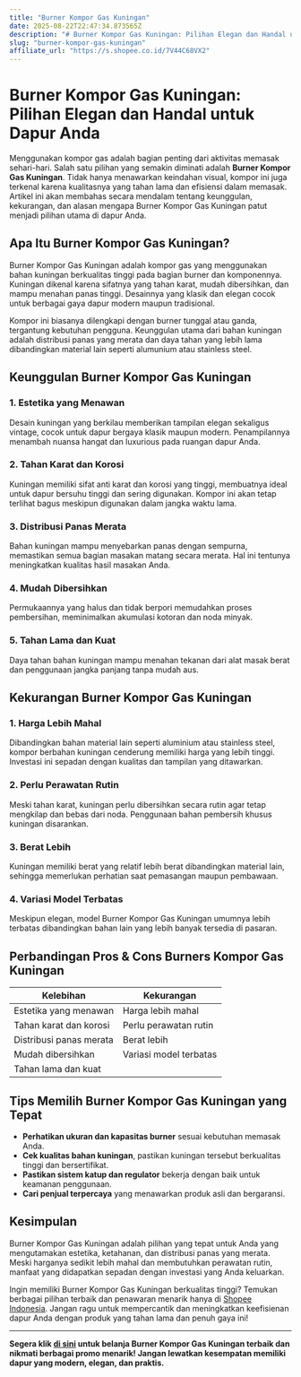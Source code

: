 ```yaml
---
title: "Burner Kompor Gas Kuningan"
date: 2025-08-22T22:47:34.873565Z
description: "# Burner Kompor Gas Kuningan: Pilihan Elegan dan Handal untuk Dapur Anda..."
slug: "burner-kompor-gas-kuningan"
affiliate_url: "https://s.shopee.co.id/7V44C68VX2"
---
```

# Burner Kompor Gas Kuningan: Pilihan Elegan dan Handal untuk Dapur Anda

Menggunakan kompor gas adalah bagian penting dari aktivitas memasak sehari-hari. Salah satu pilihan yang semakin diminati adalah **Burner Kompor Gas Kuningan**. Tidak hanya menawarkan keindahan visual, kompor ini juga terkenal karena kualitasnya yang tahan lama dan efisiensi dalam memasak. Artikel ini akan membahas secara mendalam tentang keunggulan, kekurangan, dan alasan mengapa Burner Kompor Gas Kuningan patut menjadi pilihan utama di dapur Anda.

## Apa Itu Burner Kompor Gas Kuningan?

Burner Kompor Gas Kuningan adalah kompor gas yang menggunakan bahan kuningan berkualitas tinggi pada bagian burner dan komponennya. Kuningan dikenal karena sifatnya yang tahan karat, mudah dibersihkan, dan mampu menahan panas tinggi. Desainnya yang klasik dan elegan cocok untuk berbagai gaya dapur modern maupun tradisional.

Kompor ini biasanya dilengkapi dengan burner tunggal atau ganda, tergantung kebutuhan pengguna. Keunggulan utama dari bahan kuningan adalah distribusi panas yang merata dan daya tahan yang lebih lama dibandingkan material lain seperti alumunium atau stainless steel.

## Keunggulan Burner Kompor Gas Kuningan

### 1. Estetika yang Menawan
Desain kuningan yang berkilau memberikan tampilan elegan sekaligus vintage, cocok untuk dapur bergaya klasik maupun modern. Penampilannya menambah nuansa hangat dan luxurious pada ruangan dapur Anda.

### 2. Tahan Karat dan Korosi
Kuningan memiliki sifat anti karat dan korosi yang tinggi, membuatnya ideal untuk dapur bersuhu tinggi dan sering digunakan. Kompor ini akan tetap terlihat bagus meskipun digunakan dalam jangka waktu lama.

### 3. Distribusi Panas Merata
Bahan kuningan mampu menyebarkan panas dengan sempurna, memastikan semua bagian masakan matang secara merata. Hal ini tentunya meningkatkan kualitas hasil masakan Anda.

### 4. Mudah Dibersihkan
Permukaannya yang halus dan tidak berpori memudahkan proses pembersihan, meminimalkan akumulasi kotoran dan noda minyak.

### 5. Tahan Lama dan Kuat
Daya tahan bahan kuningan mampu menahan tekanan dari alat masak berat dan penggunaan jangka panjang tanpa mudah aus.

## Kekurangan Burner Kompor Gas Kuningan

### 1. Harga Lebih Mahal
Dibandingkan bahan material lain seperti aluminium atau stainless steel, kompor berbahan kuningan cenderung memiliki harga yang lebih tinggi. Investasi ini sepadan dengan kualitas dan tampilan yang ditawarkan.

### 2. Perlu Perawatan Rutin
Meski tahan karat, kuningan perlu dibersihkan secara rutin agar tetap mengkilap dan bebas dari noda. Penggunaan bahan pembersih khusus kuningan disarankan.

### 3. Berat Lebih
Kuningan memiliki berat yang relatif lebih berat dibandingkan material lain, sehingga memerlukan perhatian saat pemasangan maupun pembawaan.

### 4. Variasi Model Terbatas
Meskipun elegan, model Burner Kompor Gas Kuningan umumnya lebih terbatas dibandingkan bahan lain yang lebih banyak tersedia di pasaran.

## Perbandingan Pros & Cons Burners Kompor Gas Kuningan

| Kelebihan                                        | Kekurangan                                           |
|--------------------------------------------------|-----------------------------------------------------|
| Estetika yang menawan                          | Harga lebih mahal                                |
| Tahan karat dan korosi                        | Perlu perawatan rutin                          |
| Distribusi panas merata                        | Berat lebih                                      |
| Mudah dibersihkan                               | Variasi model terbatas                         |
| Tahan lama dan kuat                              |                                                    |

## Tips Memilih Burner Kompor Gas Kuningan yang Tepat

- **Perhatikan ukuran dan kapasitas burner** sesuai kebutuhan memasak Anda.
- **Cek kualitas bahan kuningan**, pastikan kuningan tersebut berkualitas tinggi dan bersertifikat.
- **Pastikan sistem katup dan regulator** bekerja dengan baik untuk keamanan penggunaan.
- **Cari penjual terpercaya** yang menawarkan produk asli dan bergaransi.

## Kesimpulan

Burner Kompor Gas Kuningan adalah pilihan yang tepat untuk Anda yang mengutamakan estetika, ketahanan, dan distribusi panas yang merata. Meski harganya sedikit lebih mahal dan membutuhkan perawatan rutin, manfaat yang didapatkan sepadan dengan investasi yang Anda keluarkan.

Ingin memiliki Burner Kompor Gas Kuningan berkualitas tinggi? Temukan berbagai pilihan terbaik dan penawaran menarik hanya di [Shopee Indonesia](https://s.shopee.co.id/7V44C68VX2). Jangan ragu untuk mempercantik dan meningkatkan keefisienan dapur Anda dengan produk yang tahan lama dan penuh gaya ini!

---

**Segera klik [di sini](https://s.shopee.co.id/7V44C68VX2) untuk belanja Burner Kompor Gas Kuningan terbaik dan nikmati berbagai promo menarik! Jangan lewatkan kesempatan memiliki dapur yang modern, elegan, dan praktis.**